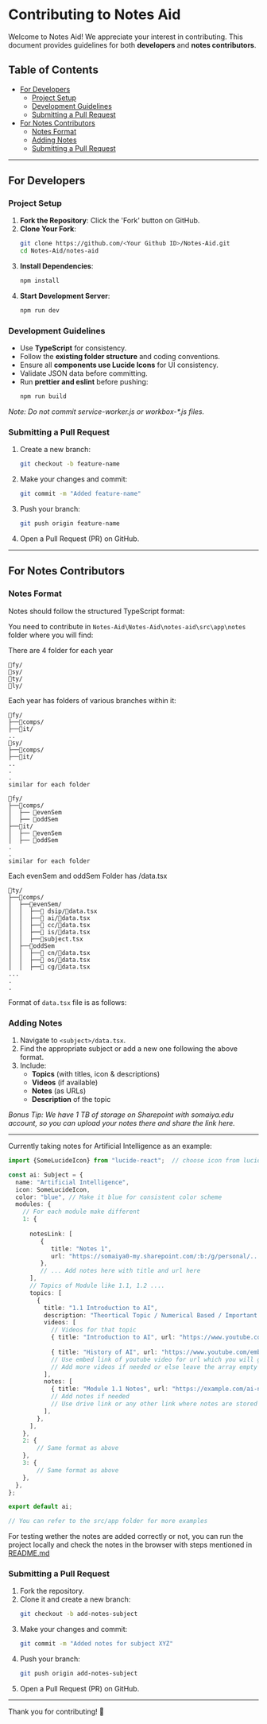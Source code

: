 # Contributing to Notes Aid

Welcome to Notes Aid! We appreciate your interest in contributing. This document provides guidelines for both **developers** and **notes contributors**.

## Table of Contents
- [For Developers](#for-developers)
  - [Project Setup](#project-setup)
  - [Development Guidelines](#development-guidelines)
  - [Submitting a Pull Request](#submitting-a-pull-request)
- [For Notes Contributors](#for-notes-contributors)
  - [Notes Format](#notes-format)
  - [Adding Notes](#adding-notes)
  - [Submitting a Pull Request](#submitting-a-pull-request-1)

---

## For Developers

### Project Setup
1. **Fork the Repository**: Click the 'Fork' button on GitHub.
2. **Clone Your Fork**:
   ```bash
   git clone https://github.com/<Your Github ID>/Notes-Aid.git
   cd Notes-Aid/notes-aid
   ```
3. **Install Dependencies**:
   ```bash
   npm install
   ```
4. **Start Development Server**:
   ```bash
   npm run dev
   ```

### Development Guidelines
- Use **TypeScript** for consistency.
- Follow the **existing folder structure** and coding conventions.
- Ensure all **components use Lucide Icons** for UI consistency.
- Validate JSON data before committing.
- Run **prettier and eslint** before pushing:
  ```bash
  npm run build
  ```

_Note: Do not commit service-worker.js or workbox-*.js files._

### Submitting a Pull Request
1. Create a new branch:
   ```bash
   git checkout -b feature-name
   ```
2. Make your changes and commit:
   ```bash
   git commit -m "Added feature-name"
   ```
3. Push your branch:
   ```bash
   git push origin feature-name
   ```
4. Open a Pull Request (PR) on GitHub.

---

## For Notes Contributors

### Notes Format
Notes should follow the structured TypeScript format:

You need to contribute in `Notes-Aid\Notes-Aid\notes-aid\src\app\notes` folder where you will find:

There are 4 folder for each year
```
📂fy/
📂sy/
📂ty/
📂ly/
```

Each year has folders of various branches within it:
```
📂fy/
├──📂comps/
├──📂it/
..
📂sy/
├──📂comps/
├──📂it/
..
.
.
similar for each folder
```

```
📂fy/
├──📂comps/
│  ├── 📂evenSem
│  ├── 📂oddSem
├──📂it/
│  ├── 📂evenSem
│  ├── 📂oddSem
.
.
similar for each folder
```

Each evenSem and oddSem Folder has <subject>/data.tsx
```
📂ty/
├──📂comps/
│  ├──📂evenSem/
│  │  ├──📂 dsip/📄data.tsx
│  │  ├──📂 ai/📄data.tsx
│  │  ├──📂 cc/📄data.tsx
│  │  ├──📂 is/📄data.tsx
│  │  ├──📄subject.tsx
│  ├──📂oddSem
│  │  ├──📂 cn/📄data.tsx
│  │  ├──📂 os/📄data.tsx
│  │  ├──📂 cg/📄data.tsx
...
.
.
```

Format of `data.tsx` file is as follows:

### Adding Notes
1. Navigate to `<subject>/data.tsx`.
2. Find the appropriate subject or add a new one following the above format.
3. Include:
   - **Topics** (with titles, icon & descriptions)
   - **Videos** (if available)
   - **Notes** (as URLs)
   - **Description** of the topic


_Bonus Tip: We have 1 TB of storage on Sharepoint with somaiya.edu account, so you can upload your notes there and share the link here._

---

Currently taking notes for Artificial Intelligence as an example:


```ts
import {SomeLucideIcon} from "lucide-react";  // choose icon from lucide.dev

const ai: Subject = {
  name: "Artificial Intelligence",
  icon: SomeLucideIcon,
  color: "blue", // Make it blue for consistent color scheme
  modules: {
    // For each module make different
    1: {
    
      notesLink: [
         {
            title: "Notes 1",
            url: "https://somaiya0-my.sharepoint.com/:b:/g/personal/....",
         },
         // ... Add notes here with title and url here
      ],
      // Topics of Module like 1.1, 1.2 ....
      topics: [
        {
          title: "1.1 Introduction to AI",
          description: "Theortical Topic / Numerical Based / Important for exam",
          videos: [
            // Videos for that topic
            { title: "Introduction to AI", url: "https://www.youtube.com/embed/xvFZjo5PgG0?si=ii7FsVVzJTpiartE" }
      
            { title: "History of AI", url: "https://www.youtube.com/embed/xvFZjo5PgG0?si=ii7FsVVzJTpiartE" }
            // Use embed link of youtube video for url which you will get when you click on share button of youtube video
            // Add more videos if needed or else leave the array empty
          ],
          notes: [
            { title: "Module 1.1 Notes", url: "https://example.com/ai-notes" }
            // Add notes if needed
            // Use drive link or any other link where notes are stored
          ],
        },
      ],
    },
    2: {
        // Same format as above
    },
    3: {
        // Same format as above
    },
  },
};

export default ai; 

// You can refer to the src/app folder for more examples
```

For testing wether the notes are added correctly or not, you can run the project locally and check the notes in the browser with steps mentioned in [README.md](README.md)


### Submitting a Pull Request
1. Fork the repository.
2. Clone it and create a new branch:
   ```bash
   git checkout -b add-notes-subject
   ```
3. Make your changes and commit:
   ```bash
   git commit -m "Added notes for subject XYZ"
   ```
4. Push your branch:
   ```bash
   git push origin add-notes-subject
   ```
5. Open a Pull Request (PR) on GitHub.

---

Thank you for contributing! 🎉

